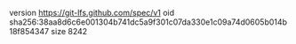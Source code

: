 version https://git-lfs.github.com/spec/v1
oid sha256:38aa8d6c6e001304b741dc5a9f301c07da330e1c09a74d0605b014b18f854347
size 8242
